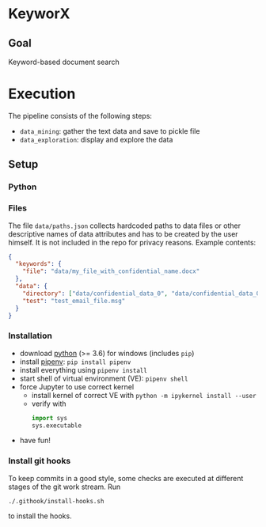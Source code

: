 <!-- [![Build Status](https://travis-ci.org/cyber-fighters/SemantiX.svg?branch=master)](https://travis-ci.org/cyber-fighters/SemantiX) -->

# KeyworX

## Goal
Keyword-based document search

# Execution
The pipeline consists of the following steps:
* `data_mining`: gather the text data and save to pickle file
* `data_exploration`: display and explore the data

## Setup

### Python


### Files
The file `data/paths.json` collects hardcoded paths to data files or other descriptive names of data attributes and has to be created by the user himself. It is not included in the repo for privacy reasons. Example contents:
```json
{
  "keywords": {
    "file": "data/my_file_with_confidential_name.docx"
  },
  "data": {
    "directory": ["data/confidential_data_0", "data/confidential_data_0"],
    "test": "test_email_file.msg"
  }
}

```

### Installation
* download [python](www.python.org/downloads) (>= 3.6) for windows (includes `pip`)
* install [pipenv](www.pipenv.readthedocs.io): `pip install pipenv`
* install everything using `pipenv install`
* start shell of virtual environment (VE): `pipenv shell`
* force Jupyter to use correct kernel
	* install kernel of correct VE with `python -m ipykernel install --user`
	* verify with
		```python
		import sys
		sys.executable
		```
* have fun!
	
### Install git hooks
To keep commits in a good style, some checks are executed at different stages of the git work stream. Run
```shell
./.githook/install-hooks.sh
```
to install the hooks.
